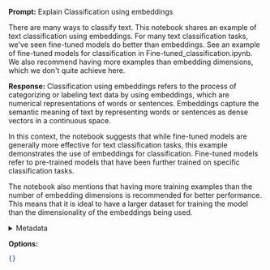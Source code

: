 **Prompt:**
Explain 
Classification using embeddings

There are many ways to classify text. This notebook shares an example of text classification using embeddings. For many text classification tasks, we've seen fine-tuned models do better than embeddings. See an example of fine-tuned models for classification in Fine-tuned_classification.ipynb. We also recommend having more examples than embedding dimensions, which we don't quite achieve here.

**Response:**
Classification using embeddings refers to the process of categorizing or labeling text data by using embeddings, which are numerical representations of words or sentences. Embeddings capture the semantic meaning of text by representing words or sentences as dense vectors in a continuous space.

In this context, the notebook suggests that while fine-tuned models are generally more effective for text classification tasks, this example demonstrates the use of embeddings for classification. Fine-tuned models refer to pre-trained models that have been further trained on specific classification tasks.

The notebook also mentions that having more training examples than the number of embedding dimensions is recommended for better performance. This means that it is ideal to have a larger dataset for training the model than the dimensionality of the embeddings being used.

<details><summary>Metadata</summary>

- Duration: 6328 ms
- Datetime: 2023-09-05T21:42:54.415359
- Model: gpt-3.5-turbo-0613

</details>

**Options:**
```json
{}
```

